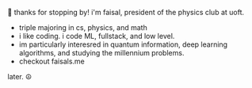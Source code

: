 👋 thanks for stopping by! i'm faisal, president of the physics club at uoft.
- triple majoring in cs, physics, and math
- i like coding. i code ML, fullstack, and low level.
- im particularly interesred in quantum information, deep learning algorithms, and studying the millennium problems.
- checkout faisals.me

later. ☮️
<!---
mrdandelion6/mrdandelion6 is a ✨ special ✨ repository because its `README.md` (this file) appears on your GitHub profile.
You can click the Preview link to take a look at your changes.
--->
